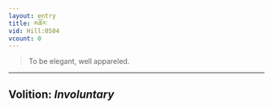 ```yaml
---
layout: entry
title: མཆོར་
vid: Hill:0504
vcount: 0
---
```

> To be elegant, well appareled\.

---
Volition: _Involuntary_
---

